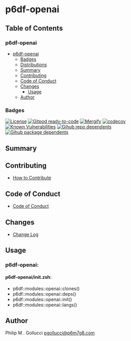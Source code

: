 # p6df-openai

## Table of Contents


### p6df-openai
- [p6df-openai](#p6df-openai)
  - [Badges](#badges)
  - [Distributions](#distributions)
  - [Summary](#summary)
  - [Contributing](#contributing)
  - [Code of Conduct](#code-of-conduct)
  - [Changes](#changes)
    - [Usage](#usage)
  - [Author](#author)

### Badges

[![License](https://img.shields.io/badge/License-Apache%202.0-yellowgreen.svg)](https://opensource.org/licenses/Apache-2.0)
[![Gitpod ready-to-code](https://img.shields.io/badge/Gitpod-ready--to--code-blue?logo=gitpod)](https://gitpod.io/#https://github.com/p6m7g8/p6df-openai)
[![Mergify](https://img.shields.io/endpoint.svg?url=https://gh.mergify.io/badges/p6m7g8/p6df-openai/&style=flat)](https://mergify.io)
[![codecov](https://codecov.io/gh/p6m7g8/p6df-openai/branch/master/graph/badge.svg?token=14Yj1fZbew)](https://codecov.io/gh/p6m7g8/p6df-openai)
[![Known Vulnerabilities](https://snyk.io/test/github/p6m7g8/p6df-openai/badge.svg?targetFile=package.json)](https://snyk.io/test/github/p6m7g8/p6df-openai?targetFile=package.json)
[![Gihub repo dependents](https://badgen.net/github/dependents-repo/p6m7g8/p6df-openai)](https://github.com/p6m7g8/p6df-openai/network/dependents?dependent_type=REPOSITORY)
[![Gihub package dependents](https://badgen.net/github/dependents-pkg/p6m7g8/p6df-openai)](https://github.com/p6m7g8/p6df-openai/network/dependents?dependent_type=PACKAGE)

## Summary

## Contributing

- [How to Contribute](CONTRIBUTING.md)

## Code of Conduct

- [Code of Conduct](https://github.com/p6m7g8/.github/blob/master/CODE_OF_CONDUCT.md)

## Changes

- [Change Log](CHANGELOG.md)

## Usage

### p6df-openai:

#### p6df-openai/init.zsh:

- p6df::modules::openai::clones()
- p6df::modules::openai::deps()
- p6df::modules::openai::init()
- p6df::modules::openai::langs()



## Author

Philip M . Gollucci <pgollucci@p6m7g8.com>

